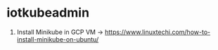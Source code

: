 # iotkubeadmin
1. Install Minikube in GCP VM -> https://www.linuxtechi.com/how-to-install-minikube-on-ubuntu/
